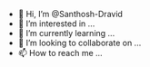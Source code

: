 - 👋 Hi, I’m @Santhosh-Dravid
- 👀 I’m interested in ...
- 🌱 I’m currently learning ...
- 💞️ I’m looking to collaborate on ...
- 📫 How to reach me ...

<!---
Santhosh-Dravid/Santhosh-Dravid is a ✨ special ✨ repository because its `README.md` (this file) appears on your GitHub profile.
You can click the Preview link to take a look at your changes.
--->
